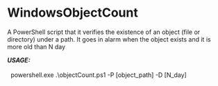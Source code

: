# WindowsObjectCount
A PowerShell script that it verifies the existence of an object (file or directory) under a path. It goes in alarm when the object exists and it is more old than N day

<em><strong> USAGE: </strong></em><br><br>
&nbsp; powershell.exe .\objectCount.ps1 -P [object_path] -D [N_day]
